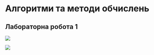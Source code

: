 # Алгоритми та методи обчислень
## Лабораторна робота 1


![](https://i.imgur.com/UH8BYdV.jpg)


![](https://i.imgur.com/SDQt0fU.jpg)
